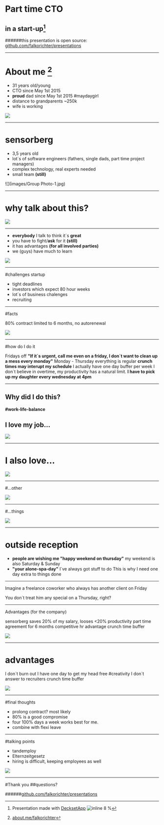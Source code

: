 # Part time CTO
## in a start-up[^1]

######this presentation is open source: [github.com/falkorichter/presentations](https://github.com/falkorichter/presentations)

[^1]: Presentation made with [DecksetApp](http://decksetapp.com/) ![inline 8 %](http://cdn3.brettterpstra.com/uploads/2014/03/DecksetIcon.png)

---

# About me [^2]

* 31 years old/young
* CTO since May 1st 2015
* **proud** dad since May 1st 2015 #maydaygirl
* distance to grandparents ~250k
* wife is working 

![](images/DSC04060.JPG)

[^2]: [about.me/falkorichter](https://about.me/falkorichter)


---

# sensorberg
* 3,5 years old
* lot´s of software engineers (fathers, single dads, part time project managers)
* complex technology, real experts needed
* small team **(still)**

![](images/Group Photo-1.jpg)

---

# why talk about **this**?
![](images/DSC05180.JPG)

---

* **everybody** I talk to think it´s **great**
* you have to fight/**ask** for it **(still)**
* it has advantages **(for all involved parties)**
* we (guys) have much to learn

![](images/DSC06773.JPG)

---

#challenges startup

* tight deadlines
* investors which expect 80 hour weeks
* lot´s of business chalenges
* recruiting

---

#facts

80% contract 
limited to 6 months, no autorenewal

![](images/DSC04990.jpg)

---

#how do I do it

Fridays off **"If it´s urgent, call me even on a friday, I don´t want to clean up a mess every monday"**
Monday - Thursday everything is regular
**crunch times may interupt my schedule** I actually have one day buffer per week
I don´t believe in overtime, my productivity has a natural limit. **I have to pick up my daughter every wednesday at 4pm**

---

## Why did I do this?
#### #work-life-balance
## I love my job...

![](images/DSC07702.JPG)

---

# I also love...

![](images/DSC06434.JPG)

---

#...other

![](images/DSC06218.JPG)

---

#...things

![](images/IMG_20170110_163911.jpg)

---


# outside reception

* **people are wishing me "happy weekend on thursday"**
my weekend is also Saturday & Sunday
* **"your alone-spa-day"**
I´ve always got stuff to do
This is why I need one day extra to things done

---

Imagine a freelance coworker who always has another client on Friday

You don´t treat him any special on a Thursday, right?

---

Advantages (for the company)

sensorberg saves 20% of my salary, looses <20% productivity
part time agreement for 6 months
competitive hr advantage
crunch time buffer

![](images/IMG_20161224_100040_226.jpg)

---

# advantages

I don´t burn out
I have one day to get my head free #creativity
I don´t answer to recruiters
crunch time buffer

![](images/IMG_2101.JPG)

---

#final thoughts

* prolong contract? most likely
* 80% is a good compromise
* four 100% days a week works best for me.
* combine with flexi leave

---

#talking points

* tandemploy
* Elternzeitgesetz
* hiring is difficult, keeping employees as well

![](images/Screen_Shot_tandemploy.png)

---

#Thank you
##questions?

######[github.com/falkorichter/presentations](https://github.com/falkorichter/presentations)
[^3]: All images cc-by-nc-sa

